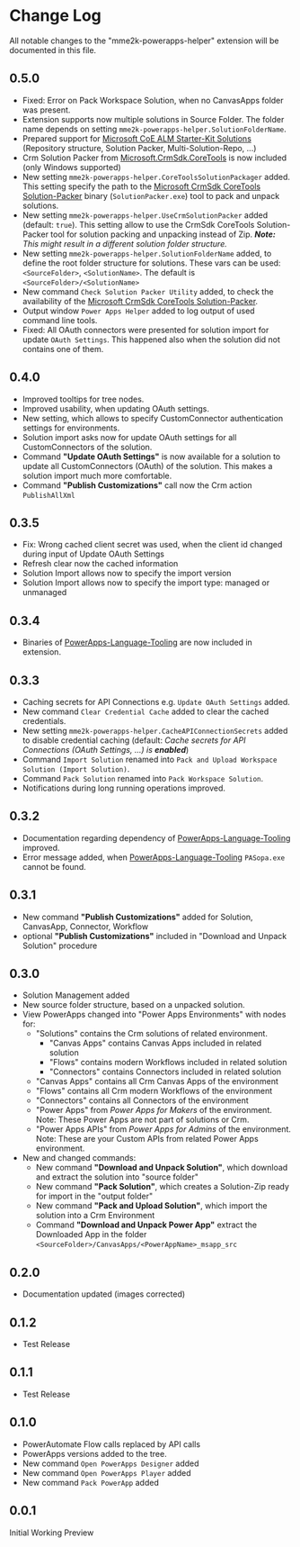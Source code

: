 # Change Log

All notable changes to the "mme2k-powerapps-helper" extension will be documented in this file.

## 0.5.0

* Fixed: Error on Pack Workspace Solution, when no CanvasApps folder was present.
* Extension supports now multiple solutions in Source Folder. The folder name depends on setting `mme2k-powerapps-helper.SolutionFolderName`.
* Prepared support for [Microsoft CoE ALM Starter-Kit Solutions](https://github.com/microsoft/coe-starter-kit) (Repository structure, Solution Packer, Multi-Solution-Repo, ...)
* Crm Solution Packer from [Microsoft.CrmSdk.CoreTools](https://www.nuget.org/packages/Microsoft.CrmSdk.CoreTools) is now included (only Windows supported)
* New setting `mme2k-powerapps-helper.CoreToolsSolutionPackager` added. This setting specify the path to the [Microsoft CrmSdk CoreTools Solution-Packer](https://www.nuget.org/packages/Microsoft.CrmSdk.CoreTools) binary (`SolutionPacker.exe`) tool to pack and unpack solutions.
* New setting `mme2k-powerapps-helper.UseCrmSolutionPacker` added (default: `true`). This setting allow to use the CrmSdk CoreTools Solution-Packer tool for solution packing and unpacking instead of Zip. ***Note:*** *This might result in a different solution folder structure.*
* New setting `mme2k-powerapps-helper.SolutionFolderName` added, to define the root folder structure for solutions. These vars can be used: `<SourceFolder>`, `<SolutionName>`. The default is `<SourceFolder>/<SolutionName>`
* New command `Check Solution Packer Utility` added, to check the availability of the [Microsoft CrmSdk CoreTools Solution-Packer](https://www.nuget.org/packages/Microsoft.CrmSdk.CoreTools).
* Output window `Power Apps Helper` added to log output of used command line tools.
* Fixed: All OAuth connectors were presented for solution import for update `OAuth Settings`. This happened also when the solution did not contains one of them.

## 0.4.0

* Improved tooltips for tree nodes.
* Improved usability, when updating OAuth settings.
* New setting, which allows to specify CustomConnector authentication settings for environments.
* Solution import asks now for update OAuth settings for all CustomConnectors of the solution.
* Command **"Update OAuth Settings"** is now available for a solution to update all CustomConnectors (OAuth) of the solution. This makes a solution import much more comfortable.
* Command **"Publish Customizations"** call now the Crm action `PublishAllXml`

## 0.3.5

* Fix: Wrong cached client secret was used, when the client id changed during input of Update OAuth Settings
* Refresh clear now the cached information
* Solution Import allows now to specify the import version
* Solution Import allows now to specify the import type: managed or unmanaged

## 0.3.4

* Binaries of [PowerApps-Language-Tooling](https://github.com/microsoft/PowerApps-Language-Tooling) are now included in extension.

## 0.3.3

* Caching secrets for API Connections e.g. `Update OAuth Settings` added.
* New command `Clear Credential Cache` added to clear the cached credentials.
* New setting `mme2k-powerapps-helper.CacheAPIConnectionSecrets` added to disable credential caching (default: *Cache secrets for API Connections (OAuth Settings, ...) is **enabled***)
* Command `Import Solution` renamed into `Pack and Upload Workspace Solution (Import Solution)`.
* Command `Pack Solution` renamed into `Pack Workspace Solution`.
* Notifications during long running operations improved.

## 0.3.2

* Documentation regarding dependency of [PowerApps-Language-Tooling](https://github.com/microsoft/PowerApps-Language-Tooling) improved.
* Error message added, when [PowerApps-Language-Tooling](https://github.com/microsoft/PowerApps-Language-Tooling) `PASopa.exe` cannot be found.

## 0.3.1

* New command **"Publish Customizations"** added for Solution, CanvasApp, Connector, Workflow
* optional **"Publish Customizations"** included in "Download and Unpack Solution" procedure

## 0.3.0

* Solution Management added
* New source folder structure, based on a unpacked solution.
* View PowerApps changed into "Power Apps Environments" with nodes for:
  * "Solutions" contains the Crm solutions of related environment.
    * "Canvas Apps" contains Canvas Apps included in related solution
    * "Flows" contains modern Workflows included in related solution
    * "Connectors" contains Connectors included in related solution
  * "Canvas Apps" contains all Crm Canvas Apps of the environment
  * "Flows" contains all Crm modern Workflows of the environment
  * "Connectors" contains all Connectors of the environment
  * "Power Apps" from *Power Apps for Makers* of the environment. Note: These Power Apps are not part of solutions or Crm.
  * "Power Apps APIs" from *Power Apps for Admins* of the environment. Note: These are your Custom APIs from related Power Apps environment.
* New and changed commands:
  * New command **"Download and Unpack Solution"**, which download and extract the solution into "source folder"
  * New command **"Pack Solution"**, which creates a Solution-Zip ready for import in the "output folder"
  * New command **"Pack and Upload Solution"**, which import the solution into a Crm Environment
  * Command **"Download and Unpack Power App"** extract the Downloaded App in the folder `<SourceFolder>/CanvasApps/<PowerAppName>_msapp_src`

## 0.2.0

* Documentation updated (images corrected)

## 0.1.2

* Test Release

## 0.1.1

* Test Release

## 0.1.0

* PowerAutomate Flow calls replaced by API calls
* PowerApps versions added to the tree.
* New command `Open PowerApps Designer` added
* New command `Open PowerApps Player` added
* New command `Pack PowerApp` added

## 0.0.1

Initial Working Preview
